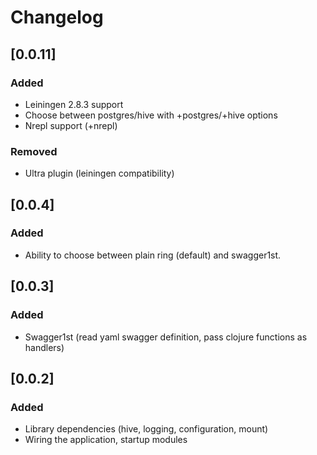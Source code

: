 # Changelog

## [0.0.11]
### Added
- Leiningen 2.8.3 support
- Choose between postgres/hive with +postgres/+hive options
- Nrepl support (+nrepl)

### Removed
- Ultra plugin (leiningen compatibility)

## [0.0.4]
### Added
- Ability to choose between plain ring (default) and swagger1st.

## [0.0.3]
### Added
- Swagger1st (read yaml swagger definition, pass clojure functions as handlers)

## [0.0.2]
### Added
- Library dependencies (hive, logging, configuration, mount)
- Wiring the application, startup modules
